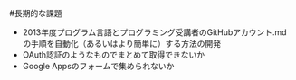 #長期的な課題

* 2013年度プログラム言語とプログラミング受講者のGitHubアカウント.md の手順を自動化（あるいはより簡単に）する方法の開発
 * OAuth認証のようなものでまとめて取得できないか
 * Google Appsのフォームで集められないか
